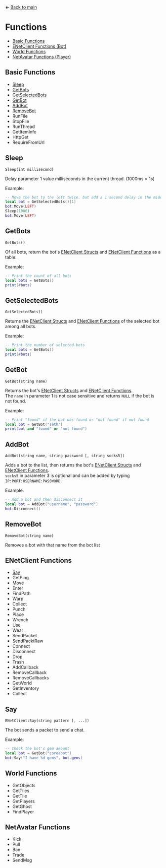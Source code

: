 **←** [Back to main](Main.md)

# Functions
* [Basic Functions](#Basic-Functions)
* [ENetClient Functions (Bot)](#ENetClient-Functions)
* [World Functions](#World-Functions)
* [NetAvatar Functions (Player)](#NetAvatar-Functions)

## Basic Functions
* [Sleep](#Sleep)
* [GetBots](#GetBots)
* [GetSelectedBots](#GetSelectedBots)
* [GetBot](#GetBot)
* [AddBot](#AddBot)
* [RemoveBot](#RemoveBot)
* RunFile
* StopFile
* RunThread
* GetItemInfo
* HttpGet
* RequireFromUrl

## Sleep
`Sleep(int millisecond)`

Delay parameter 1 value milliseconds in the current thread. (1000ms = 1s)

Example:
```lua
-- Move the bot to the left twice. but add a 1 second delay in the middle
local bot = GetSelectedBots()[1]
bot:Move(LEFT)
Sleep(1000)
bot:Move(LEFT)
```

## GetBots
`GetBots()`

Of all bots, return the bot's [ENetClient Structs](Structs.md#ENetClient) and [ENetClient Functions](#ENetClient-Functions) as a table.

Example:
```lua
-- Print the count of all bots
local bots = GetBots()
print(#bots)
```

## GetSelectedBots
`GetSelectedBots()`

Returns the [ENetClient Structs](Structs.md#ENetClient) and [ENetClient Functions](#ENetClient-Functions) of the selected bot among all bots.

Example:
```lua
-- Print the number of selected bots
local bots = GetBots()
print(#bots)
```

## GetBot
`GetBot(string name)`

Returns the bot's [ENetClient Structs](Structs.md#ENetClient) and [ENetClient Functions](#ENetClient-Functions).\
The `name` in parameter 1 is not case sensitive and returns `NULL` if the bot is not found.

Example:
```lua
-- Print "found" if the bot was found or "not found" if not found
local bot = GetBot("seth")
print(bot and "found" or "not found")
```

## AddBot
`AddBot(string name, string password [, string socks5])`

Adds a bot to the list, then returns the bot's [ENetClient Structs](Structs.md#ENetClient) and [ENetClient Functions](#ENetClient-Functions).\
`socks5` in parameter 3 is optional and can be added by typing `IP:PORT:USERNAME:PASSWORD`.

Example:
```lua
-- Add a bot and then disconnect it
local bot = AddBot("username", "password")
bot:Disconnect()
```

## RemoveBot
`RemoveBot(string name)`

Removes a bot with that name from the bot list

## ENetClient Functions
* [Say](#Say)
* GetPing
* Move
* Enter
* FindPath
* Warp
* Collect
* Punch
* Place
* Wrench
* Use
* Wear
* SendPacket
* SendPacktRaw
* Connect
* Disconnect
* Drop
* Trash
* AddCallback
* RemoveCallback
* RemoveCallbacks
* GetWorld
* GetInventory
* Collect

## Say
`ENetClient:Say(string pattern [, ...])`

The bot sends a packet to send a chat.

Example:
```lua
-- Check the bot's gem amount
local bot = GetBot("coreabot")
bot:Say("I have %d gems", bot.gems)
```

## World Functions
* GetObjects
* GetTiles
* GetTile
* GetPlayers
* GetGhost
* FindPlayer

## NetAvatar Functions
* Kick
* Pull
* Ban
* Trade
* SendMsg
